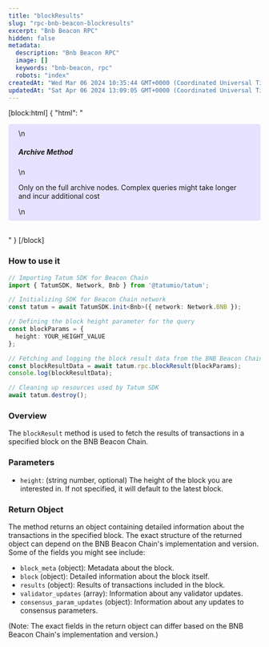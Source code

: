 ```yaml
---
title: "blockResults"
slug: "rpc-bnb-beacon-blockresults"
excerpt: "Bnb Beacon RPC"
hidden: false
metadata: 
  description: "Bnb Beacon RPC"
  image: []
  keywords: "bnb-beacon, rpc"
  robots: "index"
createdAt: "Wed Mar 06 2024 10:35:44 GMT+0000 (Coordinated Universal Time)"
updatedAt: "Sat Apr 06 2024 13:09:05 GMT+0000 (Coordinated Universal Time)"
---
```

[block:html]
{
  "html": "<div style="padding: 10px 20px; border-radius: 5px; background-color: #e6e2ff; margin: 0 0 30px 0;">\n  <h5>Archive Method</h5>\n  <p>Only on the full archive nodes. Complex queries might take longer and incur additional cost</p>\n</div>"
}
[/block]


### How to use it

```typescript
// Importing Tatum SDK for Beacon Chain
import { TatumSDK, Network, Bnb } from '@tatumio/tatum';

// Initializing SDK for Beacon Chain network
const tatum = await TatumSDK.init<Bnb>({ network: Network.BNB });

// Defining the block height parameter for the query
const blockParams = {
  height: YOUR_HEIGHT_VALUE  
};

// Fetching and logging the block result data from the BNB Beacon Chain
const blockResultData = await tatum.rpc.blockResult(blockParams);
console.log(blockResultData);

// Cleaning up resources used by Tatum SDK
await tatum.destroy();
```

### Overview

The `blockResult` method is used to fetch the results of transactions in a specified block on the BNB Beacon Chain.

### Parameters

- `height`: (string number, optional) The height of the block you are interested in. If not specified, it will default to the latest block.

### Return Object

The method returns an object containing detailed information about the transactions in the specified block. The exact structure of the returned object can depend on the BNB Beacon Chain's implementation and version. Some of the fields you might see include:

- `block_meta` (object): Metadata about the block.
- `block` (object): Detailed information about the block itself.
- `results` (object): Results of transactions included in the block.
- `validator_updates` (array): Information about any validator updates.
- `consensus_param_updates` (object): Information about any updates to consensus parameters.

(Note: The exact fields in the return object can differ based on the BNB Beacon Chain's implementation and version.)
